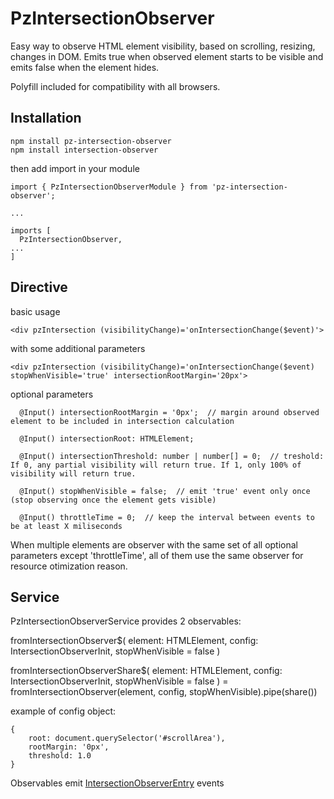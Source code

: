# PzIntersectionObserver

Easy way to observe HTML element visibility, based on scrolling, resizing, changes in DOM.
Emits true when observed element starts to be visible and emits false when the element hides.

Polyfill included for compatibility with all browsers.

## Installation

```
npm install pz-intersection-observer
npm install intersection-observer
```

then add import in your module

```
import { PzIntersectionObserverModule } from 'pz-intersection-observer';

...

imports [
  PzIntersectionObserver,
...
]
```

## Directive

basic usage

```
<div pzIntersection (visibilityChange)='onIntersectionChange($event)'>
```

with some additional parameters

```
<div pzIntersection (visibilityChange)='onIntersectionChange($event) stopWhenVisible='true' intersectionRootMargin='20px'>
```

optional parameters
```
  @Input() intersectionRootMargin = '0px';  // margin around observed element to be included in intersection calculation

  @Input() intersectionRoot: HTMLElement;

  @Input() intersectionThreshold: number | number[] = 0;  // treshold: If 0, any partial visibility will return true. If 1, only 100% of visibility will return true.

  @Input() stopWhenVisible = false;  // emit 'true' event only once (stop observing once the element gets visible)

  @Input() throttleTime = 0;  // keep the interval between events to be at least X miliseconds
```

When multiple elements are observer with the same set of all optional parameters except 'throttleTime', all of them use the same observer for resource otimization reason.


## Service

PzIntersectionObserverService provides 2 observables:

  fromIntersectionObserver$(
      element: HTMLElement,
      config: IntersectionObserverInit,
      stopWhenVisible = false
    )

  fromIntersectionObserverShare$(
    element: HTMLElement,
    config: IntersectionObserverInit,
    stopWhenVisible = false
  ) = fromIntersectionObserver(element, config, stopWhenVisible).pipe(share())

  example of config object:

    {
        root: document.querySelector('#scrollArea'),
        rootMargin: '0px',
        threshold: 1.0
    }

  Observables emit [IntersectionObserverEntry](https://developer.mozilla.org/en-US/docs/Web/API/IntersectionObserverEntry) events





